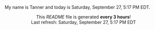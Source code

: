 My name is Tanner and today is Saturday, September 27, 5:17 PM EDT.

<p align="center">This <i>README</i> file is generated <b>every 3 hours</b>!</br>Last refresh: Saturday, September 27, 5:17 PM EDT<br /></p>
